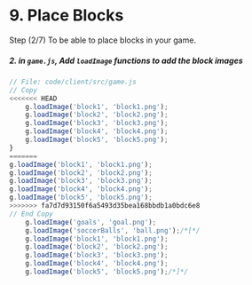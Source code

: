 # 9. Place Blocks

Step (2/7) To be able to place blocks in your game.

##### 2. in `game.js`, Add `loadImage` functions to add the block images

```javascript
// File: code/client/src/game.js
// Copy
<<<<<<< HEAD
	g.loadImage('block1', 'block1.png');
	g.loadImage('block2', 'block2.png');
	g.loadImage('block3', 'block3.png');
	g.loadImage('block4', 'block4.png');
	g.loadImage('block5', 'block5.png');
}
=======
g.loadImage('block1', 'block1.png');
g.loadImage('block2', 'block2.png');
g.loadImage('block3', 'block3.png');
g.loadImage('block4', 'block4.png');
g.loadImage('block5', 'block5.png');
>>>>>>> fa7d7d93150f6a5493d35bea168bbdb1a0bdc6e8
// End Copy
	g.loadImage('goals', 'goal.png');
	g.loadImage('soccerBalls', 'ball.png');/*[*/
	g.loadImage('block1', 'block1.png');
	g.loadImage('block2', 'block2.png');
	g.loadImage('block3', 'block3.png');
	g.loadImage('block4', 'block4.png');
	g.loadImage('block5', 'block5.png');/*]*/
```
